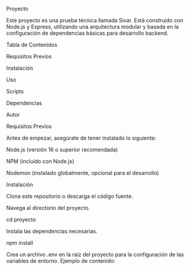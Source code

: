 Proyecto

Este proyecto es una prueba técnica llamada Sivar. Está construido con Node.js y Express, utilizando una arquitectura modular y basada en la configuración de dependencias básicas para desarrollo backend.

Tabla de Contenidos

Requisitos Previos

Instalación

Uso

Scripts

Dependencias

Autor

Requisitos Previos

Antes de empezar, asegúrate de tener instalado lo siguiente:

Node.js (versión 16 o superior recomendada)

NPM (incluido con Node.js)

Nodemon (instalado globalmente, opcional para el desarrollo)

Instalación

Clona este repositorio o descarga el código fuente.

Navega al directorio del proyecto.

cd proyecto

Instala las dependencias necesarias.

npm install

Crea un archivo .env en la raíz del proyecto para la configuración de las variables de entorno. Ejemplo de contenido:

PORT=3000
JWT_SECRET=your_jwt_secret_key
MONGO_URI=your_mongo_database_uri

Uso

Inicia el servidor ejecutando el siguiente comando:

npm start

Por defecto, el servidor se iniciará en el puerto definido en tu archivo .env (por ejemplo, http://localhost:3000).

Scripts

npm start: Ejecuta el servidor con Nodemon para recargar automáticamente los cambios en el código.

npm test: Comando placeholder para pruebas (actualmente no configurado).

Dependencias

Este proyecto utiliza las siguientes dependencias:

bcryptjs: Para el hashing de contraseñas.

cors: Para habilitar CORS en el servidor.

dotenv: Para manejar variables de entorno.

express: Framework web para Node.js.

express-validator: Para la validación de datos en peticiones HTTP.

jsonwebtoken: Para autenticación y manejo de JWTs.

mongoose: Para la conexión y manejo de bases de datos MongoDB.

Autor

Este proyecto fue creado por Alejandro Londoño.

Licencia

Este proyecto está licenciado bajo la licencia ISC. Para más información, consulta el archivo LICENSE (si está disponible).

